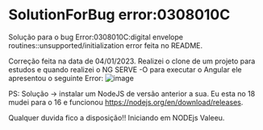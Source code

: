 # SolutionForBug error:0308010C
Solução para o bug Error:0308010C:digital envelope routines::unsupported/initialization error feita no README.

Correção feita na data de 04/01/2023.
Realizei o clone de um projeto para estudos e quando realizei o NG SERVE -O para executar o Angular ele apresentou o seguinte Error:
![image](https://user-images.githubusercontent.com/55324902/229327514-9a136895-43d5-49f1-aa04-1a8ba6872131.png)

PS: Solução -> instalar um NodeJS de versão anterior a sua. Eu esta no 18 mudei para o 16 e funcionou https://nodejs.org/en/download/releases. 

Qualquer duvida fico a disposição!!
Iniciando em NODEjs Valeeu.
